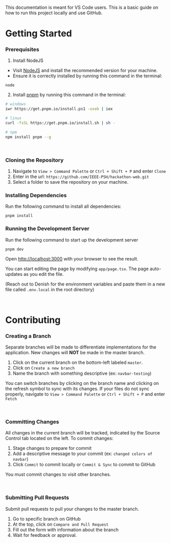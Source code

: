 This documentation is meant for VS Code users. This is a basic guide on how to run this project locally and use GitHub.
# Getting Started
### Prerequisites
1. Install NodeJS

* Visit [NodeJS](https://nodejs.org/en) and install the recommended version for your machine.
* Ensure it is correctly installed by running this command in the terminal:
```
node
```

2. Install [pnpm](https://pnpm.io/installation) by running this command in the terminal:
```sh
# windows
iwr https://get.pnpm.io/install.ps1 -useb | iex

# linux
curl -fsSL https://get.pnpm.io/install.sh | sh -

# npm
npm install pnpm --g
```

<br>

### Cloning the Repository
1. Navigate to `View > Command Palette` or `Ctrl + Shift + P` and enter `Clone`
2. Enter in the url: `https://github.com/IEEE-PSH/hackathon-web.git`
3. Select a folder to save the repository on your machine.


### Installing Dependencies
Run the following command to install all dependencies:
```
pnpm install
```
### Running the Development Server
Run the following command to start up the development server
```
pnpm dev
```
Open [http://localhost:3000](http://localhost:3000) with your browser to see the result.

You can start editing the page by modifying `app/page.tsx`. The page auto-updates as you edit the file.
   
(Reach out to Denish for the environment variables and paste them in a new file called `.env.local` in the root directory)

<br>

# Contributing

### Creating a Branch

Separate branches will be made to differentiate implementations for the application. New changes will **NOT** be made in the master branch.

1. Click on the current branch on the bottom-left labeled `master`.
2. Click on `Create a new branch`
3. Name the branch with something descriptive (ex: `navbar-testing`)
   
You can switch branches by clicking on the branch name and clicking on the refresh symbol to sync with its changes. If your files do not sync properly, navigate to `View > Command Palette` or `Ctrl + Shift + P` and enter `Fetch`

<br>

### Committing Changes

All changes in the current branch will be tracked, indicated by the Source Control tab located on the left. To commit changes:

1. Stage changes to prepare for commit
2. Add a descriptive message to your commit (ex: `changed colors of navbar`)
3. Click `Commit` to commit locally or `Commit & Sync` to commit to GitHub

You must commit changes to visit other branches.

<br>

### Submitting Pull Requests
Submit pull requests to pull your changes to the master branch.
1. Go to specific branch on GitHub
2. At the top, click on `Compare and Pull Request`
3. Fill out the form with information about the branch
4. Wait for feedback or approval.
